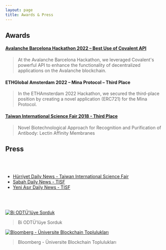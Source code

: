 ```yaml
---
layout: page
title: Awards & Press
---
```


## Awards

#### [Avalanche Barcelona Hackathon 2022 – Best Use of Covalent API](https://github.com/izzetemredemir/barcelona-priv-launchpad)

> At the Avalanche Barcelona Hackathon, we leveraged Covalent's powerful API to enhance the functionality of decentralized applications on the Avalanche blockchain.

#### ETHGlobal Amsterdam 2022 – Mina Protocol – Third Place
> In the ETHAmsterdam 2022 Hackathon, we secured the third-place position by creating a novel application (ERC721) for the Mina Protocol.

#### [Taiwan International Science Fair 2018 - Third Place](https://www.ntsec.edu.tw/science/detail.aspx?a=90&cat=157&sid=14052&print=1) 

> Novel Biotechnological Approach for Recognition and Purification of Antibody: Lectin Affinity Membranes

## Press
<br />
<br />

* [Hürriyet Daily News - Taiwan International Science Fair ](https://www.hurriyet.com.tr/egitim/lise-ogrencisi-tayvanda-ucuncu-oldu-40734580) <br />
* [Sabah Daily News - TISF](https://www.sabah.com.tr/egeli/2018/02/08/bora-izmirin-gururu-oldu) <br />
* [Yeni Asır Daily News - TISF](https://www.yeniasir.com.tr/yasam/2018/02/07/lise-ogrencisinin-uluslararasi-basarisi)
<br />
<br />

[![Bi ODTÜ'lüye Sorduk](https://i.imgur.com/MhYK86c.jpeg)](https://youtu.be/LUQjGP8Goh8)
>Bi ODTÜ'lüye Sorduk

[![Bloomberg - Üniversite Blockchain Toplulukları](https://i.ibb.co/bHDYrL9/Screenshot-2024-04-26-at-21-04-45.png)](https://youtu.be/G0-Y3UBu9t0)
>Bloomberg - Üniversite Blockchain Toplulukları



